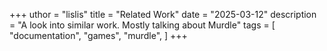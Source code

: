 +++
uthor = "lislis"
title = "Related Work"
date = "2025-03-12"
description = "A look into similar work. Mostly talking about Murdle"
tags = [
    "documentation",
    "games",
    "murdle",
]
+++
